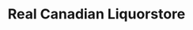 ---
title: "Real Canadian Liquorstore"
url: /spruce-grove/real-canadian-liquorstore/
shop: Spirituosen
---